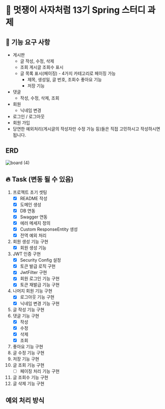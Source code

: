 # 🦁 멋쟁이 사자처럼 13기 Spring 스터디 과제



## 📌 기능 요구 사항
- 게시판
    - 글 작성, 수정, 삭제
    - 조회 게시글 조회수 표시
    - 글 목록 표시(페이징) - 4가지 카테고리로 페이징 가능
      - 제목, 생성일, 글 번호, 조회수 좋아요 기능
      - 저장 기능
- 댓글
  - 작성, 수정, 삭제, 조회 
- 회원
  - 닉네임 변경
- 로그인 / 로그아웃 
- 회원 가입
- 당연한 예외처리(게시글의 작성자만 수정 가능 등)들은 직접 고민하시고 작성하시면 됩니다.


## ERD

![board (4)](https://github.com/user-attachments/assets/d2480e1e-d121-48ac-a06b-8a3afc11ecb2)



## 🔥 Task (변동 될 수 있음)
1. 프로젝트 초기 셋팅
   - [x] README 작성
   - [x] 도메인 생성
   - [x] DB 연동
   - [x] Swagger 연동
   - [x] 에러 메세지 정의
   - [x] Custom ResponseEntity 생성
   - [x] 전역 예외 처리
2. 회원 생성 기능 구현
   - [x] 회원 생성 기능
3. JWT 인증 구현
   - [x] Security Config 설정
   - [x] 토큰 발급 로직 구현
   - [x] JwtFilter 구현
   - [x] 회원 로그인 기능 구현
   - [x] 토큰 재발급 기능 구현
4. 나머지 회원 기능 구현
    - [x] 로그아웃 기능 구현
    - [x] 닉네임 변경 기능 구현
5. 글 작성 기능 구현
6. 댓글 기능 구현
   - [x] 작성
   - [x] 수정
   - [x] 삭제
   - [x] 조회
7. 좋아요 기능 구현
8. 글 수정 기능 구현
8. 저장 기능 구현
9. 글 조회 기능 구현
   - [ ] 페이징 처리 기능 구현
10. 글 조회수 기능 구현
11. 글 삭제 기능 구현

## 예외 처리 방식
